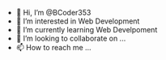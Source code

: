 - 👋 Hi, I’m @BCoder353
- 👀 I’m interested in Web Development
- 🌱 I’m currently learning Web Develpoment
- 💞️ I’m looking to collaborate on ...
- 📫 How to reach me ...

<!---
BCoder353/BCoder353 is a ✨ special ✨ repository because its `README.md` (this file) appears on your GitHub profile.
You can click the Preview link to take a look at your changes.
--->
